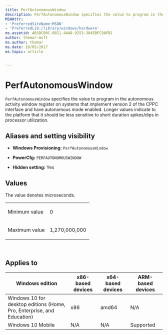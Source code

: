 ```yaml
---
title: PerfAutonomousWindow
description: PerfAutonomousWindow specifies the value to program in the autonomous activity window register on systems that implement version 2 of the CPPC interface and have autonomous mode enabled.
MSHAttr:
- 'PreferredSiteName:MSDN'
- 'PreferredLib:/library/windows/hardware'
ms.assetid: AB3DCB0C-0811-4AA8-9253-384EBFC9AFB1
author: themar-msft
ms.author: themar
ms.date: 10/05/2017
ms.topic: article


---
```


# PerfAutonomousWindow


`PerfAutonomousWindow` specifies the value to program in the autonomous activity window register on systems that implement version 2 of the CPPC interface and have autonomous mode enabled. Longer values indicate to the platform that it should be less sensitive to short duration spikes/dips in processor utilization.

## <span id="Aliases_and_setting_visibility"></span><span id="aliases_and_setting_visibility"></span><span id="ALIASES_AND_SETTING_VISIBILITY"></span>Aliases and setting visibility


-   **Windows Provisioning:** `PerfAutonomousWindow`

-   **PowerCfg:** `PERFAUTONOMOUSWINDOW`

-   **Hidden setting:** Yes

## <span id="Values"></span><span id="values"></span><span id="VALUES"></span>Values


The value denotes microseconds.

<table>
<colgroup>
<col width="50%" />
<col width="50%" />
</colgroup>
<tbody>
<tr class="odd">
<td><p>Minimum value</p></td>
<td><p>0</p></td>
</tr>
<tr class="even">
<td><p>Maximum value</p></td>
<td><p>1,270,000,000</p></td>
</tr>
</tbody>
</table>

 

## <span id="Applies_to"></span><span id="applies_to"></span><span id="APPLIES_TO"></span>Applies to


| Windows edition                                                        | x86-based devices | x64-based devices | ARM-based devices |
|------------------------------------------------------------------------|-------------------|-------------------|-------------------|
| Windows 10 for desktop editions (Home, Pro, Enterprise, and Education) | x86               | amd64             | N/A               |
| Windows 10 Mobile                                                      | N/A               | N/A               | Supported         |
